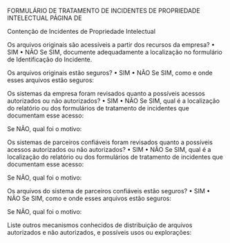 FORMULÁRIO DE TRATAMENTO DE INCIDENTES DE PROPRIEDADE INTELECTUAL	PÁGINA   DE   

Contenção de Incidentes de Propriedade Intelectual

Os arquivos originais são acessíveis a partir dos recursos da empresa?   • SIM	• NÃO
Se SIM, documente adequadamente a localização no formulário de Identificação do Incidente.

Os arquivos originais estão seguros?   • SIM	• NÃO
Se SIM, como e onde esses arquivos estão seguros:  	

Os sistemas da empresa foram revisados quanto a possíveis acessos autorizados ou não autorizados?   • SIM	• NÃO
Se SIM, qual é a localização do relatório ou dos formulários de tratamento de incidentes que documentam esse acesso:  	



Se NÃO, qual foi o motivo: 	



Os sistemas de parceiros confiáveis foram revisados quanto a possíveis acessos autorizados ou não autorizados?   • SIM	• NÃO
Se SIM, qual é a localização do relatório ou dos formulários de tratamento de incidentes que documentam esse acesso:  	



Se NÃO, qual foi o motivo: 	



Os arquivos do sistema de parceiros confiáveis estão seguros?   • SIM	• NÃO
Se SIM, como e onde esses arquivos estão seguros: 	



Se NÃO, qual foi o motivo:  	



Liste outros mecanismos conhecidos de distribuição de arquivos autorizados e não autorizados, e possíveis usos ou explorações:
